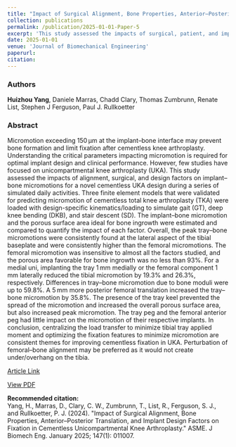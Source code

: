 ```yaml
---
title: "Impact of Surgical Alignment, Bone Properties, Anterior–Posterior Translation, and Implant Design Factors on Fixation in Cementless Unicompartmental Knee Arthroplasty"
collection: publications
permalink: /publication/2025-01-01-Paper-5
excerpt: 'This study assessed the impacts of surgical, patient, and implant design factors on implant–bone interface micromotions in UKA.'
date: 2025-01-01
venue: 'Journal of Biomechanical Engineering'
paperurl:
citation:
---
```

### Authors
**Huizhou Yang**, Daniele Marras, Chadd Clary, Thomas Zumbrunn, Renate List, Stephen J Ferguson, Paul J. Rullkoetter

### Abstract
Micromotion exceeding 150 μm at the implant–bone interface may prevent bone formation and limit fixation after cementless knee arthroplasty. Understanding the critical parameters impacting micromotion is required for optimal implant design and clinical performance. However, few studies have focused on unicompartmental knee arthroplasty (UKA). This study assessed the impacts of alignment, surgical, and design factors on implant–bone micromotions for a novel cementless UKA design during a series of simulated daily activities. Three finite element models that were validated for predicting micromotion of cementless total knee arthroplasty (TKA) were loaded with design-specific kinematics/loading to simulate gait (GT), deep knee bending (DKB), and stair descent (SD). The implant–bone micromotion and the porous surface area ideal for bone ingrowth were estimated and compared to quantify the impact of each factor. Overall, the peak tray–bone micromotions were consistently found at the lateral aspect of the tibial baseplate and were consistently higher than the femoral micromotions. The femoral micromotion was insensitive to almost all the factors studied, and the porous area favorable for bone ingrowth was no less than 93%. For a medial uni, implanting the tray 1 mm medially or the femoral component 1 mm laterally reduced the tibial micromotion by 19.3% and 26.3%, respectively. Differences in tray–bone micromotion due to bone moduli were up to 59.8%. A 5 mm more posterior femoral translation increased the tray–bone micromotion by 35.8%. The presence of the tray keel prevented the spread of the micromotion and increased the overall porous surface area, but also increased peak micromotion. The tray peg and the femoral anterior peg had little impact on the micromotion of their respective implants. In conclusion, centralizing the load transfer to minimize tibial tray applied moment and optimizing the fixation features to minimize micromotion are consistent themes for improving cementless fixation in UKA. Perturbation of femoral–bone alignment may be preferred as it would not create under/overhang on the tibia.

[Article Link](https://asmedigitalcollection.asme.org/biomechanical/article/147/1/011007/1207617)

[View PDF](http://yanghuizhou1122.github.io/files/paper5.pdf)

**Recommended citation:**<br>Yang, H., Marras, D., Clary, C. W., Zumbrunn, T., List, R., Ferguson, S. J., and Rullkoetter, P. J. (2024). "Impact of Surgical Alignment, Bone Properties, Anterior–Posterior Translation, and Implant Design Factors on Fixation in Cementless Unicompartmental Knee Arthroplasty." ASME. J Biomech Eng. January 2025; 147(1): 011007.
